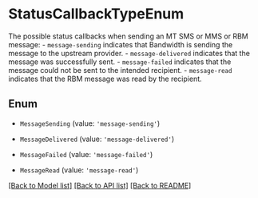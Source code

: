 # StatusCallbackTypeEnum

The possible status callbacks when sending an MT SMS or MMS or RBM message: - `message-sending` indicates that Bandwidth is sending the message to the upstream provider. - `message-delivered` indicates that the message was successfully sent. - `message-failed` indicates that the message could not be sent to the intended recipient. - `message-read` indicates that the RBM message was read by the recipient.

## Enum

* `MessageSending` (value: `'message-sending'`)

* `MessageDelivered` (value: `'message-delivered'`)

* `MessageFailed` (value: `'message-failed'`)

* `MessageRead` (value: `'message-read'`)

[[Back to Model list]](../README.md#documentation-for-models) [[Back to API list]](../README.md#documentation-for-api-endpoints) [[Back to README]](../README.md)
